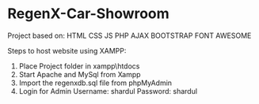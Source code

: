 # RegenX-Car-Showroom

Project based on:
HTML CSS JS
PHP AJAX
BOOTSTRAP
FONT AWESOME

Steps to host website using XAMPP:
1. Place Project folder in xampp\htdocs
2. Start Apache and MySql from Xampp 
3. Import the regenxdb.sql file from phpMyAdmin
5. Login for Admin
   Username: shardul
   Password: shardul
